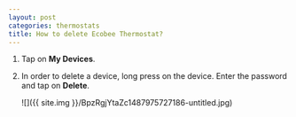 ```yaml
---
layout: post
categories: thermostats
title: How to delete Ecobee Thermostat?
---
```


1. Tap on **My Devices**.

2. In order to delete a device, long press on the device. Enter the password and tap on **Delete**.

    ![]({{ site.img }}/BpzRgjYtaZc1487975727186-untitled.jpg)